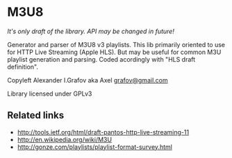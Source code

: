 M3U8
====

*It's only draft of the library. API may be changed in future!*

Generator and parser of M3U8 v3 playlists. This lib primarily oriented to use for HTTP Live Streaming (Apple HLS).
But may be useful for common M3U playlist generation and parsing.
Coded acordingly with "HLS draft definition".

Copyleft Alexander I.Grafov aka Axel <grafov@gmail.com>

Library licensed under GPLv3

Related links
-------------

* http://tools.ietf.org/html/draft-pantos-http-live-streaming-11
* http://en.wikipedia.org/wiki/M3U
* http://gonze.com/playlists/playlist-format-survey.html
